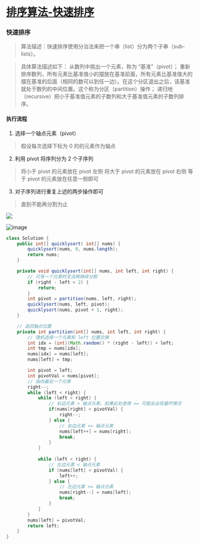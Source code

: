 # [排序算法-快速排序](https://github.com/imtsingyun/LeetCode/issues/47)

### 快速排序

> 算法描述：快速排序使用分治法来把一个串（list）分为两个子串（sub-lists）。

> 具体算法描述如下： 从数列中挑出一个元素，称为 “基准”（pivot）； 重新排序数列，所有元素比基准值小的摆放在基准前面，所有元素比基准值大的摆在基准的后面（相同的数可以到任一边）。在这个分区退出之后，该基准就处于数列的中间位置。这个称为分区（partition）操作； 递归地（recursive）把小于基准值元素的子数列和大于基准值元素的子数列排序。

#### 执行流程

1. 选择一个轴点元素（pivot）
> 假设每次选择下标为 0 的的元素作为轴点
2. 利用 pivot 将序列分为 2 个子序列
> 将小于 pivot 的元素放在 pivot 左侧
> 将大于 pivot 的元素放在 pivot 右侧
> 等于 pivot 的元素放在任意一侧即可
3. 对子序列进行重复上述的两步操作即可
> 直到不能再分割为止

![](https://www.runoob.com/wp-content/uploads/2019/03/quickSort.gif)

![image](https://user-images.githubusercontent.com/56377217/188307472-f6311ed4-732b-4eeb-9f6a-516285873b9b.png)


```java
class Solution {
    public int[] quicklysort( int[] nums) {
        quicklysort(nums, 0, nums.length);
        return nums;
    }

    private void quicklysort(int[] nums, int left, int right) {
        // 只有一个元素时无法再继续分割
        if (right - left < 2) {
            return;
        }
        int pivot = partition(nums, left, right);
        quicklysort(nums, left, pivot);
        quicklysort(nums, pivot + 1, right);
    }

    // 返回轴点位置
    private int partition(int[] nums, int left, int right) {
        // 随机选择一个元素和 left 位置交换
        int idx = (int)(Math.random() * (right - left)) + left;
        int tmp = nums[idx];
        nums[idx] = nums[left];
        nums[left] = tmp;

        int pivot = left;
        int pivotVal = nums[pivot];
        // 指向最后一个元素
        right--;
        while (left < right) {
            while (left < right) {
                // 右边元素 > 轴点元素，如果此处使用 >= 可能会出现最坏情况
                if(nums[right] > pivotVal) {
                    right--;
                } else {
                    // 右边元素 <= 轴点元素
                    nums[left++] = nums[right];
                    break;
                }
            }
            
            while (left < right) {
                // 左边元素 < 轴点元素
                if (nums[left] < pivotVal) {
                    left++;
                } else {
                    // 左边元素 >= 轴点元素
                    nums[right--] = nums[left];
                    break;
                }
            }
        }
        nums[left] = pivotVal;
        return left;
    }
}
```